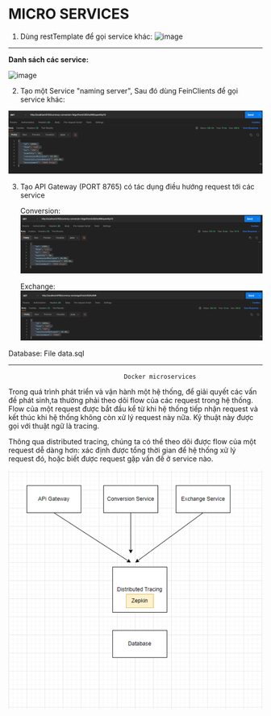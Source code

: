 # MICRO SERVICES


1. Dùng restTemplate để gọi service khác:
![image](https://user-images.githubusercontent.com/101548961/195976759-204ffb5b-bb9e-4b8a-b4a2-a01e344eb71e.png)

--------------------------------------------------------------------------------------------------------------------------------------------------------------------------
**Danh sách các service:**

![image](https://user-images.githubusercontent.com/101548961/195976908-359f5e36-b534-4a6d-8e91-8c8373a88a5e.png)

2. Tạo một Service "naming server", Sau đó dùng FeinClients để gọi service khác:

![img.png](img.png)

3. Tạo API Gateway (PORT 8765) có tác dụng điều hướng request tới các service

    Conversion:
![img_1.png](img_1.png)

    Exchange:
![img_2.png](img_2.png)

Database: File data.sql

-------------------------------------------------------------------------------------------------------
                                    Docker microservices
Trong quá trình phát triển và vận hành một hệ thống, để giải quyết các vấn đề phát sinh,ta thường phải theo dõi 
flow của các request trong hệ thống. Flow của một request được bắt đầu kể từ khi hệ thống tiếp nhận request và kết thúc
khi hệ thống không còn xử lý request này nữa. Kỹ thuật này được gọi với thuật ngữ là tracing.

Thông qua distributed tracing, chúng ta có thể theo dõi được flow của một request dễ dàng hơn: xác định được tổng thời 
gian để hệ thống xử lý request đó, hoặc biết được request gặp vấn đề ở service nào.

![img_4.png](img_4.png)
